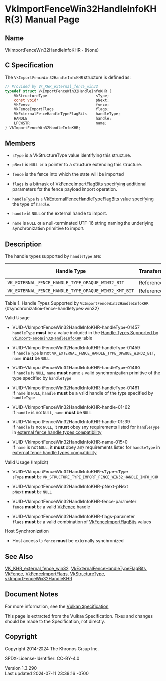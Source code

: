 # VkImportFenceWin32HandleInfoKHR(3) Manual Page

## Name

VkImportFenceWin32HandleInfoKHR - (None)



## <a href="#_c_specification" class="anchor"></a>C Specification

The `VkImportFenceWin32HandleInfoKHR` structure is defined as:

``` c
// Provided by VK_KHR_external_fence_win32
typedef struct VkImportFenceWin32HandleInfoKHR {
    VkStructureType                      sType;
    const void*                          pNext;
    VkFence                              fence;
    VkFenceImportFlags                   flags;
    VkExternalFenceHandleTypeFlagBits    handleType;
    HANDLE                               handle;
    LPCWSTR                              name;
} VkImportFenceWin32HandleInfoKHR;
```

## <a href="#_members" class="anchor"></a>Members

- `sType` is a [VkStructureType](https://registry.khronos.org/vulkan/specs/1.3-extensions/man/html/VkStructureType.html) value identifying
  this structure.

- `pNext` is `NULL` or a pointer to a structure extending this
  structure.

- `fence` is the fence into which the state will be imported.

- `flags` is a bitmask of
  [VkFenceImportFlagBits](https://registry.khronos.org/vulkan/specs/1.3-extensions/man/html/VkFenceImportFlagBits.html) specifying
  additional parameters for the fence payload import operation.

- `handleType` is a
  [VkExternalFenceHandleTypeFlagBits](https://registry.khronos.org/vulkan/specs/1.3-extensions/man/html/VkExternalFenceHandleTypeFlagBits.html)
  value specifying the type of `handle`.

- `handle` is `NULL` or the external handle to import.

- `name` is `NULL` or a null-terminated UTF-16 string naming the
  underlying synchronization primitive to import.

## <a href="#_description" class="anchor"></a>Description

The handle types supported by `handleType` are:

| Handle Type | Transference | Permanence Supported |
|----|----|----|
| `VK_EXTERNAL_FENCE_HANDLE_TYPE_OPAQUE_WIN32_BIT` | Reference | Temporary,Permanent |
| `VK_EXTERNAL_FENCE_HANDLE_TYPE_OPAQUE_WIN32_KMT_BIT` | Reference | Temporary,Permanent |

Table 1. Handle Types Supported by `VkImportFenceWin32HandleInfoKHR`
{#synchronization-fence-handletypes-win32}

Valid Usage

- <a href="#VUID-VkImportFenceWin32HandleInfoKHR-handleType-01457"
  id="VUID-VkImportFenceWin32HandleInfoKHR-handleType-01457"></a>
  VUID-VkImportFenceWin32HandleInfoKHR-handleType-01457  
  `handleType` **must** be a value included in the <a
  href="https://registry.khronos.org/vulkan/specs/1.3-extensions/html/vkspec.html#synchronization-fence-handletypes-win32"
  target="_blank" rel="noopener">Handle Types Supported by
  <code>VkImportFenceWin32HandleInfoKHR</code></a> table

- <a href="#VUID-VkImportFenceWin32HandleInfoKHR-handleType-01459"
  id="VUID-VkImportFenceWin32HandleInfoKHR-handleType-01459"></a>
  VUID-VkImportFenceWin32HandleInfoKHR-handleType-01459  
  If `handleType` is not
  `VK_EXTERNAL_FENCE_HANDLE_TYPE_OPAQUE_WIN32_BIT`, `name` **must** be
  `NULL`

- <a href="#VUID-VkImportFenceWin32HandleInfoKHR-handleType-01460"
  id="VUID-VkImportFenceWin32HandleInfoKHR-handleType-01460"></a>
  VUID-VkImportFenceWin32HandleInfoKHR-handleType-01460  
  If `handle` is `NULL`, `name` **must** name a valid synchronization
  primitive of the type specified by `handleType`

- <a href="#VUID-VkImportFenceWin32HandleInfoKHR-handleType-01461"
  id="VUID-VkImportFenceWin32HandleInfoKHR-handleType-01461"></a>
  VUID-VkImportFenceWin32HandleInfoKHR-handleType-01461  
  If `name` is `NULL`, `handle` **must** be a valid handle of the type
  specified by `handleType`

- <a href="#VUID-VkImportFenceWin32HandleInfoKHR-handle-01462"
  id="VUID-VkImportFenceWin32HandleInfoKHR-handle-01462"></a>
  VUID-VkImportFenceWin32HandleInfoKHR-handle-01462  
  If `handle` is not `NULL`, `name` **must** be `NULL`

- <a href="#VUID-VkImportFenceWin32HandleInfoKHR-handle-01539"
  id="VUID-VkImportFenceWin32HandleInfoKHR-handle-01539"></a>
  VUID-VkImportFenceWin32HandleInfoKHR-handle-01539  
  If `handle` is not `NULL`, it **must** obey any requirements listed
  for `handleType` in <a
  href="https://registry.khronos.org/vulkan/specs/1.3-extensions/html/vkspec.html#external-fence-handle-types-compatibility"
  target="_blank" rel="noopener">external fence handle types
  compatibility</a>

- <a href="#VUID-VkImportFenceWin32HandleInfoKHR-name-01540"
  id="VUID-VkImportFenceWin32HandleInfoKHR-name-01540"></a>
  VUID-VkImportFenceWin32HandleInfoKHR-name-01540  
  If `name` is not `NULL`, it **must** obey any requirements listed for
  `handleType` in <a
  href="https://registry.khronos.org/vulkan/specs/1.3-extensions/html/vkspec.html#external-fence-handle-types-compatibility"
  target="_blank" rel="noopener">external fence handle types
  compatibility</a>

Valid Usage (Implicit)

- <a href="#VUID-VkImportFenceWin32HandleInfoKHR-sType-sType"
  id="VUID-VkImportFenceWin32HandleInfoKHR-sType-sType"></a>
  VUID-VkImportFenceWin32HandleInfoKHR-sType-sType  
  `sType` **must** be
  `VK_STRUCTURE_TYPE_IMPORT_FENCE_WIN32_HANDLE_INFO_KHR`

- <a href="#VUID-VkImportFenceWin32HandleInfoKHR-pNext-pNext"
  id="VUID-VkImportFenceWin32HandleInfoKHR-pNext-pNext"></a>
  VUID-VkImportFenceWin32HandleInfoKHR-pNext-pNext  
  `pNext` **must** be `NULL`

- <a href="#VUID-VkImportFenceWin32HandleInfoKHR-fence-parameter"
  id="VUID-VkImportFenceWin32HandleInfoKHR-fence-parameter"></a>
  VUID-VkImportFenceWin32HandleInfoKHR-fence-parameter  
  `fence` **must** be a valid [VkFence](https://registry.khronos.org/vulkan/specs/1.3-extensions/man/html/VkFence.html) handle

- <a href="#VUID-VkImportFenceWin32HandleInfoKHR-flags-parameter"
  id="VUID-VkImportFenceWin32HandleInfoKHR-flags-parameter"></a>
  VUID-VkImportFenceWin32HandleInfoKHR-flags-parameter  
  `flags` **must** be a valid combination of
  [VkFenceImportFlagBits](https://registry.khronos.org/vulkan/specs/1.3-extensions/man/html/VkFenceImportFlagBits.html) values

Host Synchronization

- Host access to `fence` **must** be externally synchronized

## <a href="#_see_also" class="anchor"></a>See Also

[VK_KHR_external_fence_win32](https://registry.khronos.org/vulkan/specs/1.3-extensions/man/html/VK_KHR_external_fence_win32.html),
[VkExternalFenceHandleTypeFlagBits](https://registry.khronos.org/vulkan/specs/1.3-extensions/man/html/VkExternalFenceHandleTypeFlagBits.html),
[VkFence](https://registry.khronos.org/vulkan/specs/1.3-extensions/man/html/VkFence.html), [VkFenceImportFlags](https://registry.khronos.org/vulkan/specs/1.3-extensions/man/html/VkFenceImportFlags.html),
[VkStructureType](https://registry.khronos.org/vulkan/specs/1.3-extensions/man/html/VkStructureType.html),
[vkImportFenceWin32HandleKHR](https://registry.khronos.org/vulkan/specs/1.3-extensions/man/html/vkImportFenceWin32HandleKHR.html)

## <a href="#_document_notes" class="anchor"></a>Document Notes

For more information, see the <a
href="https://registry.khronos.org/vulkan/specs/1.3-extensions/html/vkspec.html#VkImportFenceWin32HandleInfoKHR"
target="_blank" rel="noopener">Vulkan Specification</a>

This page is extracted from the Vulkan Specification. Fixes and changes
should be made to the Specification, not directly.

## <a href="#_copyright" class="anchor"></a>Copyright

Copyright 2014-2024 The Khronos Group Inc.

SPDX-License-Identifier: CC-BY-4.0

Version 1.3.290  
Last updated 2024-07-11 23:39:16 -0700
